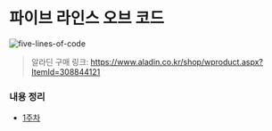 # 파이브 라인스 오브 코드

![five-lines-of-code](https://github.com/areumsheep/TodayILearned/assets/48716298/6d7e1b1e-7b0b-48fd-ae65-6bdd1a244c59)

> 알라딘 구매 링크: https://www.aladin.co.kr/shop/wproduct.aspx?ItemId=308844121

### 내용 정리

- [1주차](./1%EC%A3%BC%EC%B0%A8.md)
